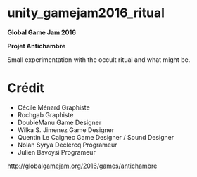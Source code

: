 # unity_gamejam2016_ritual
 **Global Game Jam 2016**
 
 **Projet Antichambre**

Small experimentation with the occult ritual and what might be.

# Crédit

 - Cécile Ménard          Graphiste
 - Rochgab                Graphiste
 - DoubleManu             Game Designer
 - Wilka S. Jimenez       Game Designer
 - Quentin Le Caignec     Game Designer / Sound Designer
 - Nolan Syrya Declercq   Programeur
 - Julien Bavoysi         Programeur

 http://globalgamejam.org/2016/games/antichambre
